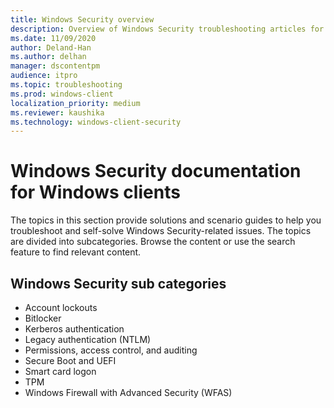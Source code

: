 ```yaml
---
title: Windows Security overview
description: Overview of Windows Security troubleshooting articles for Windows clients.
ms.date: 11/09/2020
author: Deland-Han
ms.author: delhan
manager: dscontentpm
audience: itpro
ms.topic: troubleshooting
ms.prod: windows-client
localization_priority: medium
ms.reviewer: kaushika
ms.technology: windows-client-security
---
```

# Windows Security documentation for Windows clients

The topics in this section provide solutions and scenario guides to help you troubleshoot and self-solve Windows Security-related issues. The topics are divided into subcategories. Browse the content or use the search feature to find relevant content.

## Windows Security sub categories

- Account lockouts
- Bitlocker
- Kerberos authentication
- Legacy authentication (NTLM)
- Permissions, access control, and auditing
- Secure Boot and UEFI
- Smart card logon
- TPM
- Windows Firewall with Advanced Security (WFAS)
